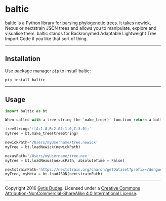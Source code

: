 # baltic

baltic is a Python library for parsing phylogenetic trees. It takes newick, Nexus or nextstrain JSON trees and allows you to manipulate, explore and visualise them. baltic stands for Backronymed Adaptable Lightweight Tree Import Code if you like that sort of thing.

--------------------

## Installation

Use package manager `pip` to install baltic:
```
pip install baltic
```

--------------------

## Usage

```python
import baltic as bt

When called with a tree string the `make_tree()` function return a baltic tree object:

treeString='((A:1.0,B:2.0):1.0,C:3.0);'
myTree = bt.make_tree(treeString)

newickPath='/Users/myUsername/tree.newick'
myTree = bt.loadNewick(newickPath)

nexusPath='/Users/myUsername/tree.nex'
myTree = bt.loadNexus(nexusPath, absoluteTime = False)

nextstrainPath='https://nextstrain.org/charon/getDataset?prefix=/dengue/denv1'
myTree, myMeta = bt.loadJSON(nextstrainPath)

```

----------------

Copyright 2016 [Gytis Dudas](https://twitter.com/evogytis). Licensed under a [Creative Commons Attribution-NonCommercial-ShareAlike 4.0 International License](http://creativecommons.org/licenses/by-nc-sa/4.0/).
